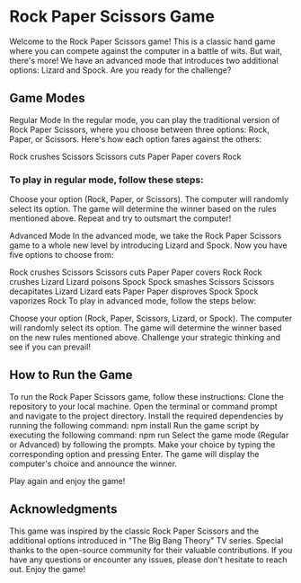 # Rock Paper Scissors Game
Welcome to the Rock Paper Scissors game! This is a classic hand game where you can compete against the computer in a battle of wits. But wait, there's more! We have an advanced mode that introduces two additional options: Lizard and Spock. Are you ready for the challenge?

## Game Modes
Regular Mode
In the regular mode, you can play the traditional version of Rock Paper Scissors, where you choose between three options: Rock, Paper, or Scissors. Here's how each option fares against the others:

Rock crushes Scissors
Scissors cuts Paper
Paper covers Rock

### To play in regular mode, follow these steps:

Choose your option (Rock, Paper, or Scissors).
The computer will randomly select its option.
The game will determine the winner based on the rules mentioned above.
Repeat and try to outsmart the computer!

Advanced Mode
In the advanced mode, we take the Rock Paper Scissors game to a whole new level by introducing Lizard and Spock. Now you have five options to choose from:

Rock crushes Scissors
Scissors cuts Paper
Paper covers Rock
Rock crushes Lizard
Lizard poisons Spock
Spock smashes Scissors
Scissors decapitates Lizard
Lizard eats Paper
Paper disproves Spock
Spock vaporizes Rock
To play in advanced mode, follow the steps below:

Choose your option (Rock, Paper, Scissors, Lizard, or Spock).
The computer will randomly select its option.
The game will determine the winner based on the new rules mentioned above.
Challenge your strategic thinking and see if you can prevail!

## How to Run the Game
To run the Rock Paper Scissors game, follow these instructions:
Clone the repository to your local machine.
Open the terminal or command prompt and navigate to the project directory.
Install the required dependencies by running the following command:
npm install
Run the game script by executing the following command:
npm run 
Select the game mode (Regular or Advanced) by following the prompts.
Make your choice by typing the corresponding option and pressing Enter.
The game will display the computer's choice and announce the winner.

Play again and enjoy the game!


## Acknowledgments
This game was inspired by the classic Rock Paper Scissors and the additional options introduced in "The Big Bang Theory" TV series.
Special thanks to the open-source community for their valuable contributions.
If you have any questions or encounter any issues, please don't hesitate to reach out. Enjoy the game!